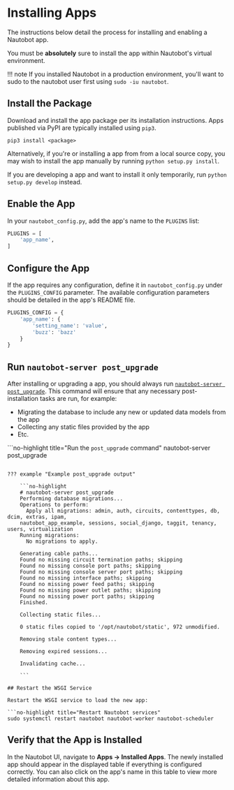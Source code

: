 # Installing Apps

The instructions below detail the process for installing and enabling a Nautobot app.

You must be **absolutely** sure to install the app within Nautobot's virtual environment.

!!! note
    If you installed Nautobot in a production environment, you'll want to sudo to the nautobot user first using `sudo -iu nautobot`.

## Install the Package

Download and install the app package per its installation instructions. Apps published via PyPI are typically installed using `pip3`.

```no-highlight title="Pip install the package"
pip3 install <package>
```

Alternatively, if you're or installing a app from from a local source copy, you may wish to install the app manually by running `python setup.py install`.

If you are developing a app and want to install it only temporarily, run `python setup.py develop` instead.

## Enable the App

In your `nautobot_config.py`, add the app's name to the `PLUGINS` list:

```python title="Update PLUGINS list in nautobot_config.py"
PLUGINS = [
    'app_name',
]
```

## Configure the App

If the app requires any configuration, define it in `nautobot_config.py` under the `PLUGINS_CONFIG` parameter. The available configuration parameters should be detailed in the app's README file.

```python title="Update PLUGINS_CONFIG in nautobot_config.py"
PLUGINS_CONFIG = {
    'app_name': {
        'setting_name': 'value',
        'buzz': 'bazz'
    }
}
```

## Run `nautobot-server post_upgrade`

After installing or upgrading a app, you should always run [`nautobot-server post_upgrade`](../tools/nautobot-server.md#post_upgrade). This command will ensure that any necessary post-installation tasks are run, for example:

* Migrating the database to include any new or updated data models from the app
* Collecting any static files provided by the app
* Etc.

```no-highlight title="Run the `post_upgrade` command"
nautobot-server post_upgrade
```

??? example "Example post_upgrade output"

    ```no-highlight
    # nautobot-server post_upgrade
    Performing database migrations...
    Operations to perform:
      Apply all migrations: admin, auth, circuits, contenttypes, db, dcim, extras, ipam,
    nautobot_app_example, sessions, social_django, taggit, tenancy, users, virtualization
    Running migrations:
      No migrations to apply.

    Generating cable paths...
    Found no missing circuit termination paths; skipping
    Found no missing console port paths; skipping
    Found no missing console server port paths; skipping
    Found no missing interface paths; skipping
    Found no missing power feed paths; skipping
    Found no missing power outlet paths; skipping
    Found no missing power port paths; skipping
    Finished.

    Collecting static files...

    0 static files copied to '/opt/nautobot/static', 972 unmodified.

    Removing stale content types...

    Removing expired sessions...

    Invalidating cache...

    ```

## Restart the WSGI Service

Restart the WSGI service to load the new app:

```no-highlight title="Restart Nautobot services"
sudo systemctl restart nautobot nautobot-worker nautobot-scheduler
```

## Verify that the App is Installed

In the Nautobot UI, navigate to **Apps -> Installed Apps**. The newly installed app should appear in the displayed table if everything is configured correctly. You can also click on the app's name in this table to view more detailed information about this app.
